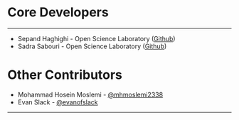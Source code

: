# Core Developers

----------
- Sepand Haghighi - Open Science Laboratory ([Github](https://github.com/sepandhaghighi))
- Sadra Sabouri - Open Science Laboratory ([Github](https://github.com/sadrasabouri))

# Other Contributors
- Mohammad Hosein Moslemi - [@mhmoslemi2338](https://github.com/mhmoslemi2338)
- Evan Slack - [@evanofslack](https://github.com/evanofslack)
----------